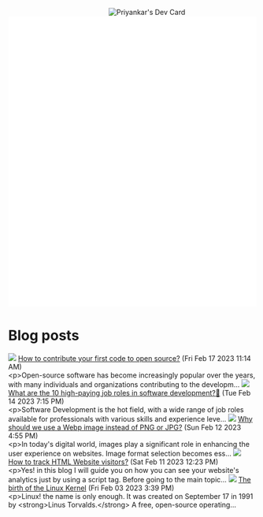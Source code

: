 
<a href="https://app.daily.dev/priyankarpal"><img src="https://github.com/priyankarpal/priyankarpal/blob/main/devcard.svg" width="300" align="right" alt="Priyankar's Dev Card"/></a>

![Metrics](/github-metrics.svg)
# Blog posts
<!-- BLOG-POST-LIST:START --><tr><td><a href="https://itspp.hashnode.dev/how-to-contribute-your-first-code-to-open-source"><img width="140px" src="https://i.ytimg.com/vi/$videoId/mqdefault.jpg"></a></td>
<td><a href="https://itspp.hashnode.dev/how-to-contribute-your-first-code-to-open-source">How to contribute your first code to open source?</a> (Fri Feb 17 2023 11:14 AM)<br/>&lt;p&gt;Open-source software has become increasingly popular over the years, with many individuals and organizations contributing to the developm...</td></tr>
<tr><td><a href="https://itspp.hashnode.dev/what-are-the-10-high-paying-job-roles-in-software-development"><img width="140px" src="https://i.ytimg.com/vi/$videoId/mqdefault.jpg"></a></td>
<td><a href="https://itspp.hashnode.dev/what-are-the-10-high-paying-job-roles-in-software-development">What are the 10 high-paying job roles in software development?🤔</a> (Tue Feb 14 2023 7:15 PM)<br/>&lt;p&gt;Software Development is the hot field, with a wide range of job roles available for professionals with various skills and experience leve...</td></tr>
<tr><td><a href="https://itspp.hashnode.dev/why-should-we-use-a-webp-image-instead-of-png-or-jpg"><img width="140px" src="https://i.ytimg.com/vi/$videoId/mqdefault.jpg"></a></td>
<td><a href="https://itspp.hashnode.dev/why-should-we-use-a-webp-image-instead-of-png-or-jpg">Why should we use a Webp image instead of PNG or JPG?</a> (Sun Feb 12 2023 4:55 PM)<br/>&lt;p&gt;In today&#39;s digital world, images play a significant role in enhancing the user experience on websites. Image format selection becomes ess...</td></tr>
<tr><td><a href="https://itspp.hashnode.dev/how-to-track-html-website-visitors"><img width="140px" src="https://i.ytimg.com/vi/$videoId/mqdefault.jpg"></a></td>
<td><a href="https://itspp.hashnode.dev/how-to-track-html-website-visitors">How to track HTML Website visitors?</a> (Sat Feb 11 2023 12:23 PM)<br/>&lt;p&gt;Yes! in this blog I will guide you on how you can see your website&#39;s analytics just by using a script tag. Before going to the main topic...</td></tr>
<tr><td><a href="https://itspp.hashnode.dev/the-birth-of-the-linux-kernel"><img width="140px" src="https://i.ytimg.com/vi/$videoId/mqdefault.jpg"></a></td>
<td><a href="https://itspp.hashnode.dev/the-birth-of-the-linux-kernel">The birth of the Linux Kernel</a> (Fri Feb 03 2023 3:39 PM)<br/>&lt;p&gt;Linux! the name is only enough. It was created on September 17 in 1991 by &lt;strong&gt;Linus Torvalds.&lt;/strong&gt; A free, open-source operating...</td></tr>
<!-- BLOG-POST-LIST:END -->
